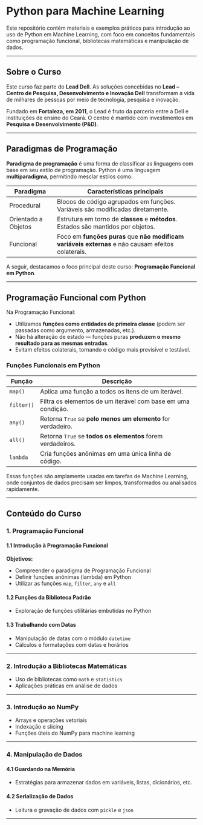 # Python para Machine Learning

Este repositório contém materiais e exemplos práticos para introdução ao uso de Python em Machine Learning, com foco em conceitos fundamentais como programação funcional, bibliotecas matemáticas e manipulação de dados.

---

## Sobre o Curso

Este curso faz parte do **Lead Dell**. As soluções concebidas no **Lead – Centro de Pesquisa, Desenvolvimento e Inovação Dell** transformam a vida de milhares de pessoas por meio de tecnologia, pesquisa e inovação.

Fundado em **Fortaleza, em 2011**, o Lead é fruto da parceria entre a Dell e instituições de ensino do Ceará. O centro é mantido com investimentos em **Pesquisa e Desenvolvimento (P&D)**.

---

## Paradigmas de Programação

**Paradigma de programação** é uma forma de classificar as linguagens com base em seu estilo de programação. Python é uma linguagem **multiparadigma**, permitindo mesclar estilos como:

| Paradigma                | Características principais                                                                 |
|--------------------------|--------------------------------------------------------------------------------------------|
| Procedural               | Blocos de código agrupados em funções. Variáveis são modificadas diretamente.             |
| Orientado a Objetos      | Estrutura em torno de **classes** e **métodos**. Estados são mantidos por objetos.        |
| Funcional                | Foco em **funções puras** que **não modificam variáveis externas** e não causam efeitos colaterais. |

A seguir, destacamos o foco principal deste curso: **Programação Funcional em Python**.

---

## Programação Funcional com Python

Na Programação Funcional:

- Utilizamos **funções como entidades de primeira classe** (podem ser passadas como argumento, armazenadas, etc.).
- Não há alteração de estado — funções puras **produzem o mesmo resultado para as mesmas entradas**.
- Evitam efeitos colaterais, tornando o código mais previsível e testável.

### Funções Funcionais em Python

| Função     | Descrição                                                                |
|------------|---------------------------------------------------------------------------|
| `map()`    | Aplica uma função a todos os itens de um iterável.                       |
| `filter()` | Filtra os elementos de um iterável com base em uma condição.             |
| `any()`    | Retorna `True` se **pelo menos um elemento** for verdadeiro.             |
| `all()`    | Retorna `True` se **todos os elementos** forem verdadeiros.              |
| `lambda`   | Cria funções anônimas em uma única linha de código.                      |

Essas funções são amplamente usadas em tarefas de Machine Learning, onde conjuntos de dados precisam ser limpos, transformados ou analisados rapidamente.

---

## Conteúdo do Curso

### 1. Programação Funcional

#### 1.1 Introdução à Programação Funcional
**Objetivos:**
- Compreender o paradigma de Programação Funcional
- Definir funções anônimas (lambda) em Python
- Utilizar as funções `map`, `filter`, `any` e `all`

#### 1.2 Funções da Biblioteca Padrão
- Exploração de funções utilitárias embutidas no Python

#### 1.3 Trabalhando com Datas
- Manipulação de datas com o módulo `datetime`
- Cálculos e formatações com datas e horários

---

### 2. Introdução a Bibliotecas Matemáticas
- Uso de bibliotecas como `math` e `statistics`
- Aplicações práticas em análise de dados

---

### 3. Introdução ao NumPy
- Arrays e operações vetoriais
- Indexação e slicing
- Funções úteis do NumPy para machine learning

---

### 4. Manipulação de Dados

#### 4.1 Guardando na Memória
- Estratégias para armazenar dados em variáveis, listas, dicionários, etc.

#### 4.2 Serialização de Dados
- Leitura e gravação de dados com `pickle` e `json`

---
